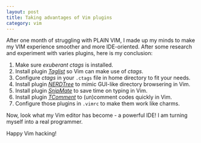 ```yaml
---
layout: post
title: Taking advantages of Vim plugins
category: vim
---
```


After one month of struggling with PLAIN VIM, I made up my minds to make my VIM experience smoother and more
IDE-oriented. After some research and experiment with varies plugins, here is my conclusion:

1. Make sure _exuberant ctags_ is installed.
2. Install plugin [_Taglist_](http://www.vim.org/scripts/script.php?script_id=273) so Vim can make use of _ctags_.
3. Configure _ctags_ in your `.ctags` file in home directory to fit your needs. 
4. Install plugin [_NERDTree_](http://www.vim.org/scripts/script.php?script_id=1658) to mimic GUI-like directory browsering in Vim.
5. Install plugin [_SnipMate_](http://www.vim.org/scripts/script.php?script_id=2540) to save time on typing in Vim.
6. Install plugin [_TComment_](http://www.vim.org/scripts/script.php?script_id=1173) to (un)comment codes quickly in Vim.
7. Configure those plugins in `.vimrc` to make them work like charms.

Now, look what my Vim editor has become - a powerful IDE! I am turning myself into a real programmer. 

Happy Vim hacking!
